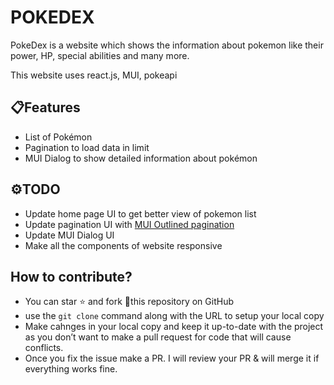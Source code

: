 # POKEDEX

PokeDex is a website which shows the information about pokemon like their power, HP, special abilities and many more.

This website uses react.js, MUI, pokeapi

## 📋Features

- List of Pokémon
- Pagination to load data in limit
- MUI Dialog to show detailed information about pokémon

## ⚙️TODO

- Update home page UI to get better view of pokemon list
- Update pagination UI with [MUI Outlined pagination](https://mui.com/components/pagination/#outlined-pagination)
- Update MUI Dialog UI
- Make all the components of website responsive

## How to contribute?

- You can star ⭐ and fork 🍴this repository on GitHub
- use the `git clone` command along with the URL to setup your local copy
- Make cahnges in your local copy and keep it up-to-date with the project as you don’t want to make a pull request for code that will cause conflicts.
- Once you fix the issue make a PR. I will review your PR & will merge it if everything works fine.
